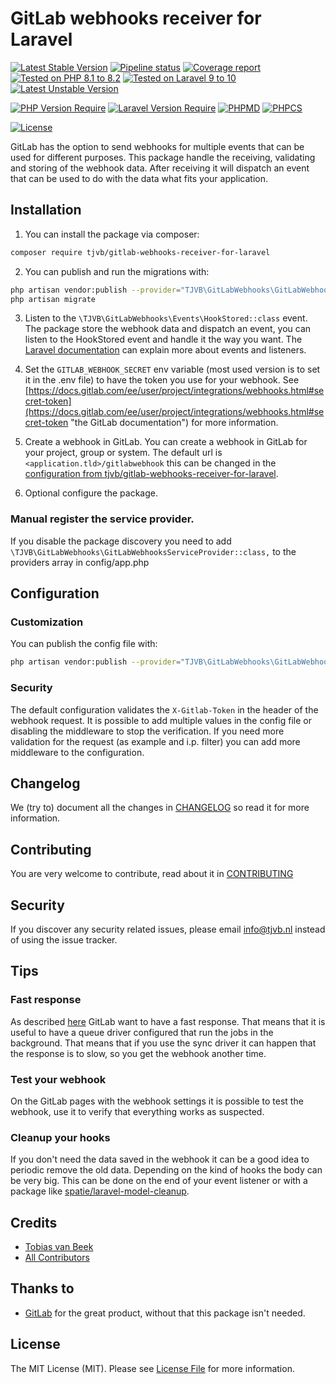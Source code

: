 # GitLab webhooks receiver for Laravel

[![Latest Stable Version](https://poser.pugx.org/tjvb/gitlab-webhooks-receiver-for-laravel/v)](https://packagist.org/packages/tjvb/gitlab-webhooks-receiver-for-laravel)
[![Pipeline status](https://gitlab.com/tjvb/gitlab-webhooks-receiver-for-laravel/badges/master/pipeline.svg)](https://gitlab.com/tjvb/gitlab-webhooks-receiver-for-laravel/-/pipelines?page=1&scope=all&ref=master)
[![Coverage report](https://gitlab.com/tjvb/gitlab-webhooks-receiver-for-laravel/badges/master/coverage.svg)](https://gitlab.com/tjvb/gitlab-webhooks-receiver-for-laravel/-/pipelines?page=1&scope=all&ref=master)
[![Tested on PHP 8.1 to 8.2](https://img.shields.io/badge/Tested%20on-PHP%208.1%20|%208.2-brightgreen.svg?maxAge=2419200)](https://gitlab.com/tjvb/gitlab-webhooks-receiver-for-laravel/-/pipelines?page=1&scope=all&ref=master)
[![Tested on Laravel 9 to 10](https://img.shields.io/badge/Tested%20on-Laravel%209%20|%2010-brightgreen.svg?maxAge=2419200)](https://gitlab.com/tjvb/gitlab-webhooks-receiver-for-laravel/-/pipelines?page=1&scope=all&ref=master)
[![Latest Unstable Version](https://poser.pugx.org/tjvb/gitlab-webhooks-receiver-for-laravel/v/unstable)](https://packagist.org/packages/tjvb/gitlab-webhooks-receiver-for-laravel)


[![PHP Version Require](https://poser.pugx.org/tjvb/gitlab-webhooks-receiver-for-laravel/require/php)](https://packagist.org/packages/tjvb/gitlab-webhooks-receiver-for-laravel)
[![Laravel Version Require](https://poser.pugx.org/tjvb/gitlab-webhooks-receiver-for-laravel/require/laravel/framework)](https://packagist.org/packages/tjvb/gitlab-webhooks-receiver-for-laravel)
[![PHPMD](https://img.shields.io/badge/PHPMD-checked-brightgreen.svg)](https://gitlab.com/tjvb/gitlab-webhooks-receiver-for-laravel/-/blob/master/phpmd.xml.dist)
[![PHPCS](https://img.shields.io/badge/PHPCS-PSR12-brightgreen.svg)](https://gitlab.com/tjvb/gitlab-webhooks-receiver-for-laravel/-/blob/master/phpcs.xml.dist)

[![License](https://poser.pugx.org/tjvb/gitlab-webhooks-receiver-for-laravel/license)](https://packagist.org/packages/tjvb/gitlab-webhooks-receiver-for-laravel)


GitLab has the option to send webhooks for multiple events that can be used for different purposes. This package handle the receiving, validating and storing of the webhook data. After receiving it will dispatch an event that can be used to do with the data what fits your application.

## Installation

1. You can install the package via composer:
```bash
composer require tjvb/gitlab-webhooks-receiver-for-laravel
```

2. You can publish and run the migrations with:

```bash
php artisan vendor:publish --provider="TJVB\GitLabWebhooks\GitLabWebhooksServiceProvider" --tag="migrations"
php artisan migrate
```

3. Listen to the `\TJVB\GitLabWebhooks\Events\HookStored::class` event.
   The package store the webhook data and dispatch an event, you can listen to the HookStored event and handle it the way you want. The [Laravel documentation](https://laravel.com/docs/8.x/events) can explain more about events and listeners.
   
4. Set the `GITLAB_WEBHOOK_SECRET` env variable (most used version is to set it in the .env file) to have the token you use for your webhook. See [https://docs.gitlab.com/ee/user/project/integrations/webhooks.html#secret-token](https://docs.gitlab.com/ee/user/project/integrations/webhooks.html#secret-token "the GitLab documentation") for more information.

5. Create a webhook in GitLab.
   You can create a webhook in GitLab for your project, group or system. The default url is `<application.tld>/gitlabwebhook` this can be changed in the [configuration from tjvb/gitlab-webhooks-receiver-for-laravel](https://gitlab.com/tjvb/gitlab-webhooks-receiver-for-laravel#configuration).
   
6. Optional configure the package.

### Manual register the service provider.
If you disable the package discovery you need to add `\TJVB\GitLabWebhooks\GitLabWebhooksServiceProvider::class,` to the providers array in config/app.php


## Configuration

### Customization
You can publish the config file with:
```bash
php artisan vendor:publish --provider="TJVB\GitLabWebhooks\GitLabWebhooksServiceProvider" --tag="config"
```

### Security
The default configuration validates the `X-Gitlab-Token` in the header of the webhook request. It is possible to add multiple values in the config file or disabling the middleware to stop the verification. If you need more validation for the request (as example and i.p. filter) you can add more middleware to the configuration.


## Changelog
We (try to) document all the changes in [CHANGELOG](CHANGELOG.md) so read it for more information.

## Contributing
You are very welcome to contribute, read about it in [CONTRIBUTING](CONTRIBUTING.md)

## Security
If you discover any security related issues, please email info@tjvb.nl instead of using the issue tracker.

## Tips

### Fast response
As described [here](https://docs.gitlab.com/ee/user/project/integrations/webhooks.html#webhook-endpoint-tips) GitLab want to have a fast response. That means that it is useful to have a queue driver configured that run the jobs in the background. That means that if you use the sync driver it can happen that the response is to slow, so you get the webhook another time.

### Test your webhook
On the GitLab pages with the webhook settings it is possible to test the webhook, use it to verify that everything works as suspected.

### Cleanup your hooks
If you don't need the data saved in the webhook it can be a good idea to periodic remove the old data. Depending on the kind of hooks the body can be very big. This can be done on the end of your event listener or with a package like [spatie/laravel-model-cleanup](https://github.com/spatie/laravel-model-cleanup).

## Credits

- [Tobias van Beek](https://tjvb.nl/about)
- [All Contributors](https://gitlab.com/tjvb/gitlab-webhooks-receiver-for-laravel/-/graphs/master)

## Thanks to
- [GitLab](https://gitlab.com) for the great product, without that this package isn't needed.

## License
The MIT License (MIT). Please see [License File](LICENSE.md) for more information.

